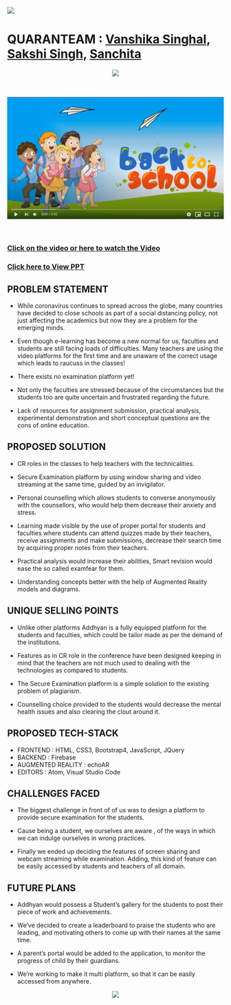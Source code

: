 <p align=""><img src="https://github.com/SanchitaMishra170676/Eduthon/blob/master/eduTHON.png" width="100"/></p>

# QUARANTEAM : [Vanshika Singhal,](https://www.linkedin.com/in/vanshika-singhal-3a4a301a7/ "View Linkdin Profile") [Sakshi Singh,](https://www.linkedin.com/in/sakshi-singh-988b9a1aa/ "View Linkdin Profile") [Sanchita](https://www.linkedin.com/in/sanchita-mishra-1b622a196/ "View Linkdin Profile")
<p align="center"><img src="https://github.com/SanchitaMishra170676/Eduthon/blob/master/Addhyan/Images/Addhyan.png" width="300"/></p>

<br> <p align="center"> 
[![Watch the video](https://github.com/SanchitaMishra170676/Eduthon/blob/master/video-ss.PNG)](https://youtu.be/S_dX5EJI1Vc "Watch Complete Video")
  </p><br>

### [Click on the video or here to watch the Video](https://youtu.be/S_dX5EJI1Vc "Watch Video")
### [Click here to View PPT](https://docs.google.com/presentation/d/1Y2BkverTYcryBtDfAQ_PJ59f_Hb4QjtwIZkA7hLncWY/edit?usp=sharing "View PPT")

## PROBLEM STATEMENT
- While coronavirus continues to spread across the globe, many countries have decided to close schools as part of a social distancing policy, not just affecting the academics but now they are a problem for the emerging minds.

- Even though e-learning has become a new normal for us, faculties and students are still facing loads of difficulties. Many teachers are using the video platforms for the first time and are unaware of the correct usage which leads to raucuss in the classes!

- There exists no examination platform yet!

- Not only the faculties are stressed because of the circumstances but the students too are quite uncertain and frustrated regarding the future.

- Lack of resources for assignment submission, practical analysis, experimental demonstration and short conceptual questions are the cons of online education.

## PROPOSED SOLUTION 
- CR roles in the classes to help teachers with the technicalities.

- Secure Examination platform by using window sharing and video streaming at the same time, guided by an invigilator.

- Personal counselling which allows students to converse anonymously with the counsellors, who would help them decrease their anxiety and stress.

- Learning made visible by the use of proper portal for students and faculties where students can attend quizzes made by their teachers, receive assignments and make submissions, decrease their search time by acquiring proper notes from their teachers.

- Practical analysis would increase their abilities, Smart revision would ease the so called examfear for them.  

- Understanding concepts better with the help of Augmented Reality models and diagrams.

## UNIQUE SELLING POINTS 
- Unlike other platforms Addhyan is a fully equipped platform for the students and faculties, which could be tailor made as per the demand of the institutions. 

- Features as in CR role in the conference have been designed keeping in mind that the teachers are not much used to dealing with the technologies as compared to students.

- The Secure Examination platform is a simple solution to the existing problem of plagiarism.

- Counselling choice provided to the students would decrease the mental health issues and also clearing the clout around it.


## PROPOSED TECH-STACK
- FRONTEND                         : HTML, CSS3, Bootstrap4, JavaScript, JQuery
- BACKEND 	                       : Firebase
- AUGMENTED REALITY                : echoAR
- EDITORS                          : Atom, Visual Studio Code

## CHALLENGES FACED
- The biggest challenge in front of of us was to design a platform to provide secure examination for the students. 

- Cause being a student, we ourselves are aware , of the ways in which we can indulge ourselves in wrong practices.

- Finally we ended up deciding the features of screen sharing  and webcam streaming while examination. Adding, this kind of feature can be easily accessed by students and teachers of all domain. 

## FUTURE PLANS
- Addhyan would possess a Student’s gallery for the students to post their piece of work and achievements.

- We’ve decided to create a leaderboard to praise the students who are leading, and motivating others to come up with their names at the same time.

- A parent’s portal would be added to the application, to monitor the progress of child by their guardians.

- We’re working to make it multi platform, so that it can be easily accessed from anywhere.



<p align="center"><img src="https://github.com/SanchitaMishra170676/Eduthon/blob/master/Addhyan/Images/team.png" width="300"/></p>



